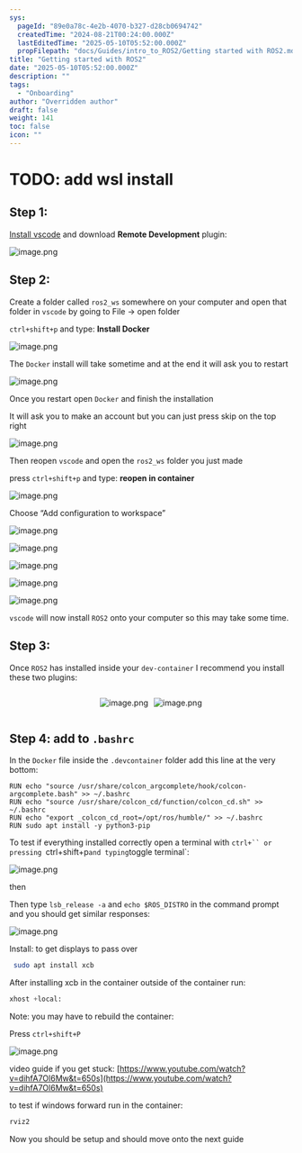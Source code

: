 ```yaml
---
sys:
  pageId: "89e0a78c-4e2b-4070-b327-d28cb0694742"
  createdTime: "2024-08-21T00:24:00.000Z"
  lastEditedTime: "2025-05-10T05:52:00.000Z"
  propFilepath: "docs/Guides/intro_to_ROS2/Getting started with ROS2.md"
title: "Getting started with ROS2"
date: "2025-05-10T05:52:00.000Z"
description: ""
tags:
  - "Onboarding"
author: "Overridden author"
draft: false
weight: 141
toc: false
icon: ""
---
```


# TODO: add wsl install

## Step 1:

[Install vscode](https://code.visualstudio.com/download) and download **Remote Development** plugin:

![image.png](https://prod-files-secure.s3.us-west-2.amazonaws.com/d518164a-d88e-44d1-a4ee-3adb3bd8bce0/efb52993-1881-4a40-b95e-6f020334f022/image.png?X-Amz-Algorithm=AWS4-HMAC-SHA256&X-Amz-Content-Sha256=UNSIGNED-PAYLOAD&X-Amz-Credential=ASIAZI2LB4665NM2KAMA%2F20250719%2Fus-west-2%2Fs3%2Faws4_request&X-Amz-Date=20250719T004411Z&X-Amz-Expires=3600&X-Amz-Security-Token=IQoJb3JpZ2luX2VjEID%2F%2F%2F%2F%2F%2F%2F%2F%2F%2FwEaCXVzLXdlc3QtMiJHMEUCIQDAAkxUtd%2FaTUdtC9sRj6i7XmBQRN%2B%2FziX2srkUrhQJFwIgF6fkZrSrpSGQqKxtxOms2k9CSFOft%2F0WQ%2BioKnM%2FAfwqiAQImP%2F%2F%2F%2F%2F%2F%2F%2F%2F%2FARAAGgw2Mzc0MjMxODM4MDUiDEzerMkliUqnOM6DZyrcA1lMioVBg5DjfD1a0mz3TV29WJeFSTtplE2pG27%2FNPCtQiEsvRzvzEq2v1ynELrGtUSzeX%2BbYhnmtFNotPfJMnHpCmO80JOHv%2BfJvJDGjkNNdBwwzKNP6ZGGiEQLR6KIRiCYihjSPIbUsJerexJ9VZZM4j4bKMUuaGtj8GheUh3MFkYDpZXqMmB8u2hfTwx3Lfy9jrb%2Bn6%2BFurHtXpYdA2ubMUEmucQEDtnKYAPZtiipwNhQOxgjKZH0E5zwRHo%2FYkWlpd2zofJrM61O8frEy2TCJLgjwJ6jBl3YjM8pd1CWwIsV4Y5iFxJ3GKeYn1VsLESV%2FcVSBBsVYIrQ6biU4U5pnA1goekKarWabA2YiF4PsLDd5FVYzevRVkOpGXGabvt7aGZP6%2F8PsDoBXco0WK5cUpPDg8pc7dVFLByMM6bI9hhlJh0Ju6SKHMwWJYA8nfS34wPVypm3UFPhe4o5QlKd%2BV%2FW21IR8qUOpIBE7TiYUunARGlIA26lO2nTG%2Fn19nupVlT%2B7wUR2zWHY8l3ktI8NV2POtbU0F9FEA86O%2BKtGmWXRC2E4MLG1UP5PZSqycdWUbjtr6u6VyFSnSGmw6ixn6yqcdCiChY6scH4f7smqSUovXAfgK45U5a6MP6v68MGOqUBbXv2BmmwhR6QgmBeBJXjzMWK%2BnnYZ2IodkCZ7zHOJ%2B0spGnC%2BU24gyPDQkBknEFo4fhwR6%2Brsn94mKVBD1IcOJ7pIZtzbKJ48TQM7Gpnw4fzCy6nY%2BIBZ%2BPkYfVg3Kr1Jng7Eh3HZTdrX3wxfg6zkem17R%2Fp0LB62ndfKFPvnfFWsolq1ZiutTSRLc7Sov1CT%2FIUAxSnnhEcDsxEL1DFCRU8%2BiSR&X-Amz-Signature=a049f0b3c3405c62ae041b3a87387c7739bb40b6d585e2f9f0251de39bfc1e68&X-Amz-SignedHeaders=host&x-amz-checksum-mode=ENABLED&x-id=GetObject)

## Step 2:

Create a folder called `ros2_ws` somewhere on your computer and open that folder in `vscode` by going to File → open folder 

`ctrl+shift+p` and type: **Install Docker**

![image.png](https://prod-files-secure.s3.us-west-2.amazonaws.com/d518164a-d88e-44d1-a4ee-3adb3bd8bce0/2269dc0e-1cd5-47ff-bceb-c04ad9b2eab0/image.png?X-Amz-Algorithm=AWS4-HMAC-SHA256&X-Amz-Content-Sha256=UNSIGNED-PAYLOAD&X-Amz-Credential=ASIAZI2LB4665NM2KAMA%2F20250719%2Fus-west-2%2Fs3%2Faws4_request&X-Amz-Date=20250719T004411Z&X-Amz-Expires=3600&X-Amz-Security-Token=IQoJb3JpZ2luX2VjEID%2F%2F%2F%2F%2F%2F%2F%2F%2F%2FwEaCXVzLXdlc3QtMiJHMEUCIQDAAkxUtd%2FaTUdtC9sRj6i7XmBQRN%2B%2FziX2srkUrhQJFwIgF6fkZrSrpSGQqKxtxOms2k9CSFOft%2F0WQ%2BioKnM%2FAfwqiAQImP%2F%2F%2F%2F%2F%2F%2F%2F%2F%2FARAAGgw2Mzc0MjMxODM4MDUiDEzerMkliUqnOM6DZyrcA1lMioVBg5DjfD1a0mz3TV29WJeFSTtplE2pG27%2FNPCtQiEsvRzvzEq2v1ynELrGtUSzeX%2BbYhnmtFNotPfJMnHpCmO80JOHv%2BfJvJDGjkNNdBwwzKNP6ZGGiEQLR6KIRiCYihjSPIbUsJerexJ9VZZM4j4bKMUuaGtj8GheUh3MFkYDpZXqMmB8u2hfTwx3Lfy9jrb%2Bn6%2BFurHtXpYdA2ubMUEmucQEDtnKYAPZtiipwNhQOxgjKZH0E5zwRHo%2FYkWlpd2zofJrM61O8frEy2TCJLgjwJ6jBl3YjM8pd1CWwIsV4Y5iFxJ3GKeYn1VsLESV%2FcVSBBsVYIrQ6biU4U5pnA1goekKarWabA2YiF4PsLDd5FVYzevRVkOpGXGabvt7aGZP6%2F8PsDoBXco0WK5cUpPDg8pc7dVFLByMM6bI9hhlJh0Ju6SKHMwWJYA8nfS34wPVypm3UFPhe4o5QlKd%2BV%2FW21IR8qUOpIBE7TiYUunARGlIA26lO2nTG%2Fn19nupVlT%2B7wUR2zWHY8l3ktI8NV2POtbU0F9FEA86O%2BKtGmWXRC2E4MLG1UP5PZSqycdWUbjtr6u6VyFSnSGmw6ixn6yqcdCiChY6scH4f7smqSUovXAfgK45U5a6MP6v68MGOqUBbXv2BmmwhR6QgmBeBJXjzMWK%2BnnYZ2IodkCZ7zHOJ%2B0spGnC%2BU24gyPDQkBknEFo4fhwR6%2Brsn94mKVBD1IcOJ7pIZtzbKJ48TQM7Gpnw4fzCy6nY%2BIBZ%2BPkYfVg3Kr1Jng7Eh3HZTdrX3wxfg6zkem17R%2Fp0LB62ndfKFPvnfFWsolq1ZiutTSRLc7Sov1CT%2FIUAxSnnhEcDsxEL1DFCRU8%2BiSR&X-Amz-Signature=4d65e1e3788c00f1fd42394e4a0f57ec846d8bb244da1be7c2e49a179ac5d94a&X-Amz-SignedHeaders=host&x-amz-checksum-mode=ENABLED&x-id=GetObject)

The `Docker` install will take sometime and at the end it will ask you to restart

![image.png](https://prod-files-secure.s3.us-west-2.amazonaws.com/d518164a-d88e-44d1-a4ee-3adb3bd8bce0/ed233f78-be33-4b1f-b89c-9c346c0e961e/image.png?X-Amz-Algorithm=AWS4-HMAC-SHA256&X-Amz-Content-Sha256=UNSIGNED-PAYLOAD&X-Amz-Credential=ASIAZI2LB4665NM2KAMA%2F20250719%2Fus-west-2%2Fs3%2Faws4_request&X-Amz-Date=20250719T004411Z&X-Amz-Expires=3600&X-Amz-Security-Token=IQoJb3JpZ2luX2VjEID%2F%2F%2F%2F%2F%2F%2F%2F%2F%2FwEaCXVzLXdlc3QtMiJHMEUCIQDAAkxUtd%2FaTUdtC9sRj6i7XmBQRN%2B%2FziX2srkUrhQJFwIgF6fkZrSrpSGQqKxtxOms2k9CSFOft%2F0WQ%2BioKnM%2FAfwqiAQImP%2F%2F%2F%2F%2F%2F%2F%2F%2F%2FARAAGgw2Mzc0MjMxODM4MDUiDEzerMkliUqnOM6DZyrcA1lMioVBg5DjfD1a0mz3TV29WJeFSTtplE2pG27%2FNPCtQiEsvRzvzEq2v1ynELrGtUSzeX%2BbYhnmtFNotPfJMnHpCmO80JOHv%2BfJvJDGjkNNdBwwzKNP6ZGGiEQLR6KIRiCYihjSPIbUsJerexJ9VZZM4j4bKMUuaGtj8GheUh3MFkYDpZXqMmB8u2hfTwx3Lfy9jrb%2Bn6%2BFurHtXpYdA2ubMUEmucQEDtnKYAPZtiipwNhQOxgjKZH0E5zwRHo%2FYkWlpd2zofJrM61O8frEy2TCJLgjwJ6jBl3YjM8pd1CWwIsV4Y5iFxJ3GKeYn1VsLESV%2FcVSBBsVYIrQ6biU4U5pnA1goekKarWabA2YiF4PsLDd5FVYzevRVkOpGXGabvt7aGZP6%2F8PsDoBXco0WK5cUpPDg8pc7dVFLByMM6bI9hhlJh0Ju6SKHMwWJYA8nfS34wPVypm3UFPhe4o5QlKd%2BV%2FW21IR8qUOpIBE7TiYUunARGlIA26lO2nTG%2Fn19nupVlT%2B7wUR2zWHY8l3ktI8NV2POtbU0F9FEA86O%2BKtGmWXRC2E4MLG1UP5PZSqycdWUbjtr6u6VyFSnSGmw6ixn6yqcdCiChY6scH4f7smqSUovXAfgK45U5a6MP6v68MGOqUBbXv2BmmwhR6QgmBeBJXjzMWK%2BnnYZ2IodkCZ7zHOJ%2B0spGnC%2BU24gyPDQkBknEFo4fhwR6%2Brsn94mKVBD1IcOJ7pIZtzbKJ48TQM7Gpnw4fzCy6nY%2BIBZ%2BPkYfVg3Kr1Jng7Eh3HZTdrX3wxfg6zkem17R%2Fp0LB62ndfKFPvnfFWsolq1ZiutTSRLc7Sov1CT%2FIUAxSnnhEcDsxEL1DFCRU8%2BiSR&X-Amz-Signature=98ad83a198906aea66a276cee855b1598cd65e0e431ae6f1267aa7c03a55937e&X-Amz-SignedHeaders=host&x-amz-checksum-mode=ENABLED&x-id=GetObject)

Once you restart open `Docker` and finish the installation

It will ask you to make an account but you can just press skip on the top right

![image.png](https://prod-files-secure.s3.us-west-2.amazonaws.com/d518164a-d88e-44d1-a4ee-3adb3bd8bce0/21010ad9-1659-4fd9-9f59-9932a09b2a3d/image.png?X-Amz-Algorithm=AWS4-HMAC-SHA256&X-Amz-Content-Sha256=UNSIGNED-PAYLOAD&X-Amz-Credential=ASIAZI2LB4665NM2KAMA%2F20250719%2Fus-west-2%2Fs3%2Faws4_request&X-Amz-Date=20250719T004411Z&X-Amz-Expires=3600&X-Amz-Security-Token=IQoJb3JpZ2luX2VjEID%2F%2F%2F%2F%2F%2F%2F%2F%2F%2FwEaCXVzLXdlc3QtMiJHMEUCIQDAAkxUtd%2FaTUdtC9sRj6i7XmBQRN%2B%2FziX2srkUrhQJFwIgF6fkZrSrpSGQqKxtxOms2k9CSFOft%2F0WQ%2BioKnM%2FAfwqiAQImP%2F%2F%2F%2F%2F%2F%2F%2F%2F%2FARAAGgw2Mzc0MjMxODM4MDUiDEzerMkliUqnOM6DZyrcA1lMioVBg5DjfD1a0mz3TV29WJeFSTtplE2pG27%2FNPCtQiEsvRzvzEq2v1ynELrGtUSzeX%2BbYhnmtFNotPfJMnHpCmO80JOHv%2BfJvJDGjkNNdBwwzKNP6ZGGiEQLR6KIRiCYihjSPIbUsJerexJ9VZZM4j4bKMUuaGtj8GheUh3MFkYDpZXqMmB8u2hfTwx3Lfy9jrb%2Bn6%2BFurHtXpYdA2ubMUEmucQEDtnKYAPZtiipwNhQOxgjKZH0E5zwRHo%2FYkWlpd2zofJrM61O8frEy2TCJLgjwJ6jBl3YjM8pd1CWwIsV4Y5iFxJ3GKeYn1VsLESV%2FcVSBBsVYIrQ6biU4U5pnA1goekKarWabA2YiF4PsLDd5FVYzevRVkOpGXGabvt7aGZP6%2F8PsDoBXco0WK5cUpPDg8pc7dVFLByMM6bI9hhlJh0Ju6SKHMwWJYA8nfS34wPVypm3UFPhe4o5QlKd%2BV%2FW21IR8qUOpIBE7TiYUunARGlIA26lO2nTG%2Fn19nupVlT%2B7wUR2zWHY8l3ktI8NV2POtbU0F9FEA86O%2BKtGmWXRC2E4MLG1UP5PZSqycdWUbjtr6u6VyFSnSGmw6ixn6yqcdCiChY6scH4f7smqSUovXAfgK45U5a6MP6v68MGOqUBbXv2BmmwhR6QgmBeBJXjzMWK%2BnnYZ2IodkCZ7zHOJ%2B0spGnC%2BU24gyPDQkBknEFo4fhwR6%2Brsn94mKVBD1IcOJ7pIZtzbKJ48TQM7Gpnw4fzCy6nY%2BIBZ%2BPkYfVg3Kr1Jng7Eh3HZTdrX3wxfg6zkem17R%2Fp0LB62ndfKFPvnfFWsolq1ZiutTSRLc7Sov1CT%2FIUAxSnnhEcDsxEL1DFCRU8%2BiSR&X-Amz-Signature=6c9b26d77388f09079ac33d3e77c49a2246197261a6a0da5abbc4ef976578bfb&X-Amz-SignedHeaders=host&x-amz-checksum-mode=ENABLED&x-id=GetObject)

Then reopen `vscode` and open the `ros2_ws` folder you just made

press `ctrl+shift+p` and type: **reopen in container**

![image.png](https://prod-files-secure.s3.us-west-2.amazonaws.com/d518164a-d88e-44d1-a4ee-3adb3bd8bce0/4e93b8c2-41ad-488c-8095-c74205196118/image.png?X-Amz-Algorithm=AWS4-HMAC-SHA256&X-Amz-Content-Sha256=UNSIGNED-PAYLOAD&X-Amz-Credential=ASIAZI2LB4665NM2KAMA%2F20250719%2Fus-west-2%2Fs3%2Faws4_request&X-Amz-Date=20250719T004411Z&X-Amz-Expires=3600&X-Amz-Security-Token=IQoJb3JpZ2luX2VjEID%2F%2F%2F%2F%2F%2F%2F%2F%2F%2FwEaCXVzLXdlc3QtMiJHMEUCIQDAAkxUtd%2FaTUdtC9sRj6i7XmBQRN%2B%2FziX2srkUrhQJFwIgF6fkZrSrpSGQqKxtxOms2k9CSFOft%2F0WQ%2BioKnM%2FAfwqiAQImP%2F%2F%2F%2F%2F%2F%2F%2F%2F%2FARAAGgw2Mzc0MjMxODM4MDUiDEzerMkliUqnOM6DZyrcA1lMioVBg5DjfD1a0mz3TV29WJeFSTtplE2pG27%2FNPCtQiEsvRzvzEq2v1ynELrGtUSzeX%2BbYhnmtFNotPfJMnHpCmO80JOHv%2BfJvJDGjkNNdBwwzKNP6ZGGiEQLR6KIRiCYihjSPIbUsJerexJ9VZZM4j4bKMUuaGtj8GheUh3MFkYDpZXqMmB8u2hfTwx3Lfy9jrb%2Bn6%2BFurHtXpYdA2ubMUEmucQEDtnKYAPZtiipwNhQOxgjKZH0E5zwRHo%2FYkWlpd2zofJrM61O8frEy2TCJLgjwJ6jBl3YjM8pd1CWwIsV4Y5iFxJ3GKeYn1VsLESV%2FcVSBBsVYIrQ6biU4U5pnA1goekKarWabA2YiF4PsLDd5FVYzevRVkOpGXGabvt7aGZP6%2F8PsDoBXco0WK5cUpPDg8pc7dVFLByMM6bI9hhlJh0Ju6SKHMwWJYA8nfS34wPVypm3UFPhe4o5QlKd%2BV%2FW21IR8qUOpIBE7TiYUunARGlIA26lO2nTG%2Fn19nupVlT%2B7wUR2zWHY8l3ktI8NV2POtbU0F9FEA86O%2BKtGmWXRC2E4MLG1UP5PZSqycdWUbjtr6u6VyFSnSGmw6ixn6yqcdCiChY6scH4f7smqSUovXAfgK45U5a6MP6v68MGOqUBbXv2BmmwhR6QgmBeBJXjzMWK%2BnnYZ2IodkCZ7zHOJ%2B0spGnC%2BU24gyPDQkBknEFo4fhwR6%2Brsn94mKVBD1IcOJ7pIZtzbKJ48TQM7Gpnw4fzCy6nY%2BIBZ%2BPkYfVg3Kr1Jng7Eh3HZTdrX3wxfg6zkem17R%2Fp0LB62ndfKFPvnfFWsolq1ZiutTSRLc7Sov1CT%2FIUAxSnnhEcDsxEL1DFCRU8%2BiSR&X-Amz-Signature=9320c3849c897df9d6ab3b9eccca6fbaf30c858d2dfe3f2a8f379ce4a26e13e0&X-Amz-SignedHeaders=host&x-amz-checksum-mode=ENABLED&x-id=GetObject)

Choose “Add configuration to workspace”

![image.png](https://prod-files-secure.s3.us-west-2.amazonaws.com/d518164a-d88e-44d1-a4ee-3adb3bd8bce0/9560b282-5060-4989-ba37-97e7b2c22476/image.png?X-Amz-Algorithm=AWS4-HMAC-SHA256&X-Amz-Content-Sha256=UNSIGNED-PAYLOAD&X-Amz-Credential=ASIAZI2LB4665NM2KAMA%2F20250719%2Fus-west-2%2Fs3%2Faws4_request&X-Amz-Date=20250719T004411Z&X-Amz-Expires=3600&X-Amz-Security-Token=IQoJb3JpZ2luX2VjEID%2F%2F%2F%2F%2F%2F%2F%2F%2F%2FwEaCXVzLXdlc3QtMiJHMEUCIQDAAkxUtd%2FaTUdtC9sRj6i7XmBQRN%2B%2FziX2srkUrhQJFwIgF6fkZrSrpSGQqKxtxOms2k9CSFOft%2F0WQ%2BioKnM%2FAfwqiAQImP%2F%2F%2F%2F%2F%2F%2F%2F%2F%2FARAAGgw2Mzc0MjMxODM4MDUiDEzerMkliUqnOM6DZyrcA1lMioVBg5DjfD1a0mz3TV29WJeFSTtplE2pG27%2FNPCtQiEsvRzvzEq2v1ynELrGtUSzeX%2BbYhnmtFNotPfJMnHpCmO80JOHv%2BfJvJDGjkNNdBwwzKNP6ZGGiEQLR6KIRiCYihjSPIbUsJerexJ9VZZM4j4bKMUuaGtj8GheUh3MFkYDpZXqMmB8u2hfTwx3Lfy9jrb%2Bn6%2BFurHtXpYdA2ubMUEmucQEDtnKYAPZtiipwNhQOxgjKZH0E5zwRHo%2FYkWlpd2zofJrM61O8frEy2TCJLgjwJ6jBl3YjM8pd1CWwIsV4Y5iFxJ3GKeYn1VsLESV%2FcVSBBsVYIrQ6biU4U5pnA1goekKarWabA2YiF4PsLDd5FVYzevRVkOpGXGabvt7aGZP6%2F8PsDoBXco0WK5cUpPDg8pc7dVFLByMM6bI9hhlJh0Ju6SKHMwWJYA8nfS34wPVypm3UFPhe4o5QlKd%2BV%2FW21IR8qUOpIBE7TiYUunARGlIA26lO2nTG%2Fn19nupVlT%2B7wUR2zWHY8l3ktI8NV2POtbU0F9FEA86O%2BKtGmWXRC2E4MLG1UP5PZSqycdWUbjtr6u6VyFSnSGmw6ixn6yqcdCiChY6scH4f7smqSUovXAfgK45U5a6MP6v68MGOqUBbXv2BmmwhR6QgmBeBJXjzMWK%2BnnYZ2IodkCZ7zHOJ%2B0spGnC%2BU24gyPDQkBknEFo4fhwR6%2Brsn94mKVBD1IcOJ7pIZtzbKJ48TQM7Gpnw4fzCy6nY%2BIBZ%2BPkYfVg3Kr1Jng7Eh3HZTdrX3wxfg6zkem17R%2Fp0LB62ndfKFPvnfFWsolq1ZiutTSRLc7Sov1CT%2FIUAxSnnhEcDsxEL1DFCRU8%2BiSR&X-Amz-Signature=9063545bfed998eb7dc68e296e6c11d8c41cc4ed48868386d9c9cf1a2d15b4fe&X-Amz-SignedHeaders=host&x-amz-checksum-mode=ENABLED&x-id=GetObject)

![image.png](https://prod-files-secure.s3.us-west-2.amazonaws.com/d518164a-d88e-44d1-a4ee-3adb3bd8bce0/2ee63f81-886b-48e8-a553-dc6e5eac99e4/image.png?X-Amz-Algorithm=AWS4-HMAC-SHA256&X-Amz-Content-Sha256=UNSIGNED-PAYLOAD&X-Amz-Credential=ASIAZI2LB4665NM2KAMA%2F20250719%2Fus-west-2%2Fs3%2Faws4_request&X-Amz-Date=20250719T004411Z&X-Amz-Expires=3600&X-Amz-Security-Token=IQoJb3JpZ2luX2VjEID%2F%2F%2F%2F%2F%2F%2F%2F%2F%2FwEaCXVzLXdlc3QtMiJHMEUCIQDAAkxUtd%2FaTUdtC9sRj6i7XmBQRN%2B%2FziX2srkUrhQJFwIgF6fkZrSrpSGQqKxtxOms2k9CSFOft%2F0WQ%2BioKnM%2FAfwqiAQImP%2F%2F%2F%2F%2F%2F%2F%2F%2F%2FARAAGgw2Mzc0MjMxODM4MDUiDEzerMkliUqnOM6DZyrcA1lMioVBg5DjfD1a0mz3TV29WJeFSTtplE2pG27%2FNPCtQiEsvRzvzEq2v1ynELrGtUSzeX%2BbYhnmtFNotPfJMnHpCmO80JOHv%2BfJvJDGjkNNdBwwzKNP6ZGGiEQLR6KIRiCYihjSPIbUsJerexJ9VZZM4j4bKMUuaGtj8GheUh3MFkYDpZXqMmB8u2hfTwx3Lfy9jrb%2Bn6%2BFurHtXpYdA2ubMUEmucQEDtnKYAPZtiipwNhQOxgjKZH0E5zwRHo%2FYkWlpd2zofJrM61O8frEy2TCJLgjwJ6jBl3YjM8pd1CWwIsV4Y5iFxJ3GKeYn1VsLESV%2FcVSBBsVYIrQ6biU4U5pnA1goekKarWabA2YiF4PsLDd5FVYzevRVkOpGXGabvt7aGZP6%2F8PsDoBXco0WK5cUpPDg8pc7dVFLByMM6bI9hhlJh0Ju6SKHMwWJYA8nfS34wPVypm3UFPhe4o5QlKd%2BV%2FW21IR8qUOpIBE7TiYUunARGlIA26lO2nTG%2Fn19nupVlT%2B7wUR2zWHY8l3ktI8NV2POtbU0F9FEA86O%2BKtGmWXRC2E4MLG1UP5PZSqycdWUbjtr6u6VyFSnSGmw6ixn6yqcdCiChY6scH4f7smqSUovXAfgK45U5a6MP6v68MGOqUBbXv2BmmwhR6QgmBeBJXjzMWK%2BnnYZ2IodkCZ7zHOJ%2B0spGnC%2BU24gyPDQkBknEFo4fhwR6%2Brsn94mKVBD1IcOJ7pIZtzbKJ48TQM7Gpnw4fzCy6nY%2BIBZ%2BPkYfVg3Kr1Jng7Eh3HZTdrX3wxfg6zkem17R%2Fp0LB62ndfKFPvnfFWsolq1ZiutTSRLc7Sov1CT%2FIUAxSnnhEcDsxEL1DFCRU8%2BiSR&X-Amz-Signature=9fdbec5bdcf7e49e1b52575effb8312239729ca2c578fb8f52ca4e18960ba3eb&X-Amz-SignedHeaders=host&x-amz-checksum-mode=ENABLED&x-id=GetObject)

![image.png](https://prod-files-secure.s3.us-west-2.amazonaws.com/d518164a-d88e-44d1-a4ee-3adb3bd8bce0/ae1580b2-b048-407e-aed9-b584224a7a04/image.png?X-Amz-Algorithm=AWS4-HMAC-SHA256&X-Amz-Content-Sha256=UNSIGNED-PAYLOAD&X-Amz-Credential=ASIAZI2LB4665NM2KAMA%2F20250719%2Fus-west-2%2Fs3%2Faws4_request&X-Amz-Date=20250719T004411Z&X-Amz-Expires=3600&X-Amz-Security-Token=IQoJb3JpZ2luX2VjEID%2F%2F%2F%2F%2F%2F%2F%2F%2F%2FwEaCXVzLXdlc3QtMiJHMEUCIQDAAkxUtd%2FaTUdtC9sRj6i7XmBQRN%2B%2FziX2srkUrhQJFwIgF6fkZrSrpSGQqKxtxOms2k9CSFOft%2F0WQ%2BioKnM%2FAfwqiAQImP%2F%2F%2F%2F%2F%2F%2F%2F%2F%2FARAAGgw2Mzc0MjMxODM4MDUiDEzerMkliUqnOM6DZyrcA1lMioVBg5DjfD1a0mz3TV29WJeFSTtplE2pG27%2FNPCtQiEsvRzvzEq2v1ynELrGtUSzeX%2BbYhnmtFNotPfJMnHpCmO80JOHv%2BfJvJDGjkNNdBwwzKNP6ZGGiEQLR6KIRiCYihjSPIbUsJerexJ9VZZM4j4bKMUuaGtj8GheUh3MFkYDpZXqMmB8u2hfTwx3Lfy9jrb%2Bn6%2BFurHtXpYdA2ubMUEmucQEDtnKYAPZtiipwNhQOxgjKZH0E5zwRHo%2FYkWlpd2zofJrM61O8frEy2TCJLgjwJ6jBl3YjM8pd1CWwIsV4Y5iFxJ3GKeYn1VsLESV%2FcVSBBsVYIrQ6biU4U5pnA1goekKarWabA2YiF4PsLDd5FVYzevRVkOpGXGabvt7aGZP6%2F8PsDoBXco0WK5cUpPDg8pc7dVFLByMM6bI9hhlJh0Ju6SKHMwWJYA8nfS34wPVypm3UFPhe4o5QlKd%2BV%2FW21IR8qUOpIBE7TiYUunARGlIA26lO2nTG%2Fn19nupVlT%2B7wUR2zWHY8l3ktI8NV2POtbU0F9FEA86O%2BKtGmWXRC2E4MLG1UP5PZSqycdWUbjtr6u6VyFSnSGmw6ixn6yqcdCiChY6scH4f7smqSUovXAfgK45U5a6MP6v68MGOqUBbXv2BmmwhR6QgmBeBJXjzMWK%2BnnYZ2IodkCZ7zHOJ%2B0spGnC%2BU24gyPDQkBknEFo4fhwR6%2Brsn94mKVBD1IcOJ7pIZtzbKJ48TQM7Gpnw4fzCy6nY%2BIBZ%2BPkYfVg3Kr1Jng7Eh3HZTdrX3wxfg6zkem17R%2Fp0LB62ndfKFPvnfFWsolq1ZiutTSRLc7Sov1CT%2FIUAxSnnhEcDsxEL1DFCRU8%2BiSR&X-Amz-Signature=f857f2a70e67b5f5fac3f666c61be86be3d9056fb4b645affc8ac4e0778884a6&X-Amz-SignedHeaders=host&x-amz-checksum-mode=ENABLED&x-id=GetObject)

![image.png](https://prod-files-secure.s3.us-west-2.amazonaws.com/d518164a-d88e-44d1-a4ee-3adb3bd8bce0/53255b28-f75e-430f-b9e3-c0ac8577e42b/image.png?X-Amz-Algorithm=AWS4-HMAC-SHA256&X-Amz-Content-Sha256=UNSIGNED-PAYLOAD&X-Amz-Credential=ASIAZI2LB4665NM2KAMA%2F20250719%2Fus-west-2%2Fs3%2Faws4_request&X-Amz-Date=20250719T004411Z&X-Amz-Expires=3600&X-Amz-Security-Token=IQoJb3JpZ2luX2VjEID%2F%2F%2F%2F%2F%2F%2F%2F%2F%2FwEaCXVzLXdlc3QtMiJHMEUCIQDAAkxUtd%2FaTUdtC9sRj6i7XmBQRN%2B%2FziX2srkUrhQJFwIgF6fkZrSrpSGQqKxtxOms2k9CSFOft%2F0WQ%2BioKnM%2FAfwqiAQImP%2F%2F%2F%2F%2F%2F%2F%2F%2F%2FARAAGgw2Mzc0MjMxODM4MDUiDEzerMkliUqnOM6DZyrcA1lMioVBg5DjfD1a0mz3TV29WJeFSTtplE2pG27%2FNPCtQiEsvRzvzEq2v1ynELrGtUSzeX%2BbYhnmtFNotPfJMnHpCmO80JOHv%2BfJvJDGjkNNdBwwzKNP6ZGGiEQLR6KIRiCYihjSPIbUsJerexJ9VZZM4j4bKMUuaGtj8GheUh3MFkYDpZXqMmB8u2hfTwx3Lfy9jrb%2Bn6%2BFurHtXpYdA2ubMUEmucQEDtnKYAPZtiipwNhQOxgjKZH0E5zwRHo%2FYkWlpd2zofJrM61O8frEy2TCJLgjwJ6jBl3YjM8pd1CWwIsV4Y5iFxJ3GKeYn1VsLESV%2FcVSBBsVYIrQ6biU4U5pnA1goekKarWabA2YiF4PsLDd5FVYzevRVkOpGXGabvt7aGZP6%2F8PsDoBXco0WK5cUpPDg8pc7dVFLByMM6bI9hhlJh0Ju6SKHMwWJYA8nfS34wPVypm3UFPhe4o5QlKd%2BV%2FW21IR8qUOpIBE7TiYUunARGlIA26lO2nTG%2Fn19nupVlT%2B7wUR2zWHY8l3ktI8NV2POtbU0F9FEA86O%2BKtGmWXRC2E4MLG1UP5PZSqycdWUbjtr6u6VyFSnSGmw6ixn6yqcdCiChY6scH4f7smqSUovXAfgK45U5a6MP6v68MGOqUBbXv2BmmwhR6QgmBeBJXjzMWK%2BnnYZ2IodkCZ7zHOJ%2B0spGnC%2BU24gyPDQkBknEFo4fhwR6%2Brsn94mKVBD1IcOJ7pIZtzbKJ48TQM7Gpnw4fzCy6nY%2BIBZ%2BPkYfVg3Kr1Jng7Eh3HZTdrX3wxfg6zkem17R%2Fp0LB62ndfKFPvnfFWsolq1ZiutTSRLc7Sov1CT%2FIUAxSnnhEcDsxEL1DFCRU8%2BiSR&X-Amz-Signature=f654957b96c7693b264b4d78be30228a7be6e5cdcb34d7e558f9de7f2ae5c7ce&X-Amz-SignedHeaders=host&x-amz-checksum-mode=ENABLED&x-id=GetObject)

![image.png](https://prod-files-secure.s3.us-west-2.amazonaws.com/d518164a-d88e-44d1-a4ee-3adb3bd8bce0/7c562767-5af9-4ffb-97d1-327bcdf4ee00/image.png?X-Amz-Algorithm=AWS4-HMAC-SHA256&X-Amz-Content-Sha256=UNSIGNED-PAYLOAD&X-Amz-Credential=ASIAZI2LB4665NM2KAMA%2F20250719%2Fus-west-2%2Fs3%2Faws4_request&X-Amz-Date=20250719T004411Z&X-Amz-Expires=3600&X-Amz-Security-Token=IQoJb3JpZ2luX2VjEID%2F%2F%2F%2F%2F%2F%2F%2F%2F%2FwEaCXVzLXdlc3QtMiJHMEUCIQDAAkxUtd%2FaTUdtC9sRj6i7XmBQRN%2B%2FziX2srkUrhQJFwIgF6fkZrSrpSGQqKxtxOms2k9CSFOft%2F0WQ%2BioKnM%2FAfwqiAQImP%2F%2F%2F%2F%2F%2F%2F%2F%2F%2FARAAGgw2Mzc0MjMxODM4MDUiDEzerMkliUqnOM6DZyrcA1lMioVBg5DjfD1a0mz3TV29WJeFSTtplE2pG27%2FNPCtQiEsvRzvzEq2v1ynELrGtUSzeX%2BbYhnmtFNotPfJMnHpCmO80JOHv%2BfJvJDGjkNNdBwwzKNP6ZGGiEQLR6KIRiCYihjSPIbUsJerexJ9VZZM4j4bKMUuaGtj8GheUh3MFkYDpZXqMmB8u2hfTwx3Lfy9jrb%2Bn6%2BFurHtXpYdA2ubMUEmucQEDtnKYAPZtiipwNhQOxgjKZH0E5zwRHo%2FYkWlpd2zofJrM61O8frEy2TCJLgjwJ6jBl3YjM8pd1CWwIsV4Y5iFxJ3GKeYn1VsLESV%2FcVSBBsVYIrQ6biU4U5pnA1goekKarWabA2YiF4PsLDd5FVYzevRVkOpGXGabvt7aGZP6%2F8PsDoBXco0WK5cUpPDg8pc7dVFLByMM6bI9hhlJh0Ju6SKHMwWJYA8nfS34wPVypm3UFPhe4o5QlKd%2BV%2FW21IR8qUOpIBE7TiYUunARGlIA26lO2nTG%2Fn19nupVlT%2B7wUR2zWHY8l3ktI8NV2POtbU0F9FEA86O%2BKtGmWXRC2E4MLG1UP5PZSqycdWUbjtr6u6VyFSnSGmw6ixn6yqcdCiChY6scH4f7smqSUovXAfgK45U5a6MP6v68MGOqUBbXv2BmmwhR6QgmBeBJXjzMWK%2BnnYZ2IodkCZ7zHOJ%2B0spGnC%2BU24gyPDQkBknEFo4fhwR6%2Brsn94mKVBD1IcOJ7pIZtzbKJ48TQM7Gpnw4fzCy6nY%2BIBZ%2BPkYfVg3Kr1Jng7Eh3HZTdrX3wxfg6zkem17R%2Fp0LB62ndfKFPvnfFWsolq1ZiutTSRLc7Sov1CT%2FIUAxSnnhEcDsxEL1DFCRU8%2BiSR&X-Amz-Signature=2aaadbba606ae1b1511b402816bdaf59303489a2e2c6cc29f9388b86049deb5a&X-Amz-SignedHeaders=host&x-amz-checksum-mode=ENABLED&x-id=GetObject)

`vscode` will now install `ROS2` onto your computer so this may take some time.

## Step 3:

Once `ROS2` has installed inside your `dev-container` I recommend you install these two plugins:

<div style="display: flex;flex-direction: row; column-gap:10px; max-width: 630px;justify-content: center;">
<div>

![image.png](https://prod-files-secure.s3.us-west-2.amazonaws.com/d518164a-d88e-44d1-a4ee-3adb3bd8bce0/3fc3d550-5a54-4ba1-ba6b-faa01cdb7369/image.png?X-Amz-Algorithm=AWS4-HMAC-SHA256&X-Amz-Content-Sha256=UNSIGNED-PAYLOAD&X-Amz-Credential=ASIAZI2LB466VXVIHR72%2F20250719%2Fus-west-2%2Fs3%2Faws4_request&X-Amz-Date=20250719T004415Z&X-Amz-Expires=3600&X-Amz-Security-Token=IQoJb3JpZ2luX2VjEID%2F%2F%2F%2F%2F%2F%2F%2F%2F%2FwEaCXVzLXdlc3QtMiJIMEYCIQCttNiMLezXrIiSj81qbQUHbxpqEltVDybqA5S3j%2F28mgIhAIPYFAKaW3pz1BB2GaxRwUXDu%2FeOjDH4699%2FxPcyM4bZKogECJj%2F%2F%2F%2F%2F%2F%2F%2F%2F%2FwEQABoMNjM3NDIzMTgzODA1IgztgMa5nNarSuVfGlsq3AM8XR4eo4b%2F0oaB7PoZZihFEw%2FJaSvBQzLCmOoIbFFWSNSIuMtsrDsS0scivbNivW7MXN39yAIjsmlQ1PZ075BMgHtGCb1bgVvq4C8fimUxBOUc%2FEYaGcGuwMh82Do0slroX86swmKb10xLyiXi62eFmDgmOdFSw6fYvk33ln1UAvufnKOK9gqgY6VYQ2mMIWAj7emM3qy7bBZfWpEGHe5%2BFXATc75Qljuwrl8LX2Wsc0CPHMrm0NhwdO63LTDOEtQM1aWtGvQ5QyDO4I9hYf5EsJ%2B3sTq1EZr0zxys2qO%2BeNGQIldk7duA%2BUN92KNbbI64CnL9DJCpdVp4QlsubYpdn9vt%2FEllVuhD20HPh3ybif2VBiztstTjEYTtjlOt9q8FgWOUhABGiSYOroBeMmRe4ECHZazE4wu%2Blb88tR7U7mdDXczu6YSjWWBkBoyRSxyLrLFmrKpE0vmzUHf3u4jEg6adWOWpHtjnqc%2FX%2FDrHTi5lg02jXx2lLLH5bi%2Bm57EA2SwoZZTvOj7o%2FQnl%2BI%2Fx5rsWwUwdh2izktNFrGcPoCLohMC18Cqmfs0FpAL26FjNbFmNXTaLWU%2F570hQdypMcQDWWqmcwyu2uVodCoN6cmOQ5k4aY%2BaPDThztDClr%2BvDBjqkAQsO41I5DD1UIGcPMYehvSEkqb%2BueHCxsTZf%2BWFly%2FzuXyosiTkqaFxlkp7MOlljaW0eg%2FcfT8WhqHU0izUESik70fmjBZ2sTsDRapZ%2B8PBvLIT%2B84gyml2D6d6hJbo0Ki%2BKt5Aafqd3guGJUb0wMGbuVUoDUVXDxpvdKG7AcDdoeYjij%2BIwWDUxoG33qL5kpJbl62D5g%2B1%2BSkyTqeeXXzQvwLIi&X-Amz-Signature=842b94bd66db6733f44d62c4c06252ea903c63744ab21dc3049d4cabbadb19ba&X-Amz-SignedHeaders=host&x-amz-checksum-mode=ENABLED&x-id=GetObject)

</div>
<div>

![image.png](https://prod-files-secure.s3.us-west-2.amazonaws.com/d518164a-d88e-44d1-a4ee-3adb3bd8bce0/d994cc66-13c2-4093-a5a3-f84cf4601a82/image.png?X-Amz-Algorithm=AWS4-HMAC-SHA256&X-Amz-Content-Sha256=UNSIGNED-PAYLOAD&X-Amz-Credential=ASIAZI2LB46676SOCM3Z%2F20250719%2Fus-west-2%2Fs3%2Faws4_request&X-Amz-Date=20250719T004416Z&X-Amz-Expires=3600&X-Amz-Security-Token=IQoJb3JpZ2luX2VjEID%2F%2F%2F%2F%2F%2F%2F%2F%2F%2FwEaCXVzLXdlc3QtMiJIMEYCIQCNgSymmI0msUkbTAgERUKJiSZPgCFhMmSYShtqQGRoaAIhAJxv9upkEbb%2B%2B6Vq%2Fe4%2FtcycnUo4JZ3sVQgaZZVbIWLRKogECJn%2F%2F%2F%2F%2F%2F%2F%2F%2F%2FwEQABoMNjM3NDIzMTgzODA1IgyVE3MGn9sXbkRxoKgq3APTHyAFWf0YsixmJYofXm22SKGy%2FLb329eHy8FM8sc%2BHNGGL8MUrKXVNeqZYaswZIYO%2FiRk7VJuPq8u6wNiuZj%2BTk1CuVE%2BP0CPKugGon16huCkNbqkWcj%2FW23qEntTcBflS3AjtsH1%2F54HMsKmMoOVCgvuAzA%2BanZAVKOTedj27%2Bl%2FZ2lDQMZRXo0%2Bs%2FP4Gy8I6PUCxlpXWR7hNqAlq9nrzAf2GRZ6SI4NceStDbMR3XEfz5P1zbs8DNNhUIsYxmk08hmCQ%2FuHFsr9Zahq8iH%2BKZbs6PNAeOCUrX5cXtBvBPTmka5tIE3wJwjsaUaWtyKupJo1nUzM%2BsxtWoch1%2BMY1LfnHGOFh7wjVQr2haBXeCOfYrX2KyFcNU3hV4muiMNc%2BzHsaXe0scTss28k0MpYZoLhTDCOBmf1rEqg7e%2Boa23qssQUtEePzF6HecwhYuvFQMfGNnHhDFmuytfxW0gRN0%2FJc8xls1%2Bqq4i4TXg4Z2Cv0a5sbXfdsBqiGRnwHyk8besr5bjUutOe9rfwIyuNveOBwjGpRr4RZTRM%2BGbN%2BHjuQQQnRrm2iCx%2F1%2BTpb12UwjSBNHP2QQQWM8CyZGBZZfJz%2FbHpOwbYlCa9zrbc6AYzvhiu5Rih3aNhjTD3r%2BvDBjqkAXvPU0%2Fa1AVrTwtRwB3I50oAet0VcnpiBO%2FOZZtWW7w1fQ4l8J3lxPtpMvy4NPOe%2F1U9X9aad6X4FHGBfPTgW05LotC%2BpBGg2hBYM1Obh2zDZBSbcRaHhmbQKdCFWtEEkgdLEH9cJmPF17MOGeYc0rioh%2BHUqpBruY%2Fb2Jx6SGjl%2FoDGpTnJRE1Ym0qCXcameokReoXvjFjrHf8ERGQoRa9A%2BsB1&X-Amz-Signature=5ed62d36bf59ef534e4898e0c497028d7d8799aba19e5590f60c960fd12eb39d&X-Amz-SignedHeaders=host&x-amz-checksum-mode=ENABLED&x-id=GetObject)

</div>
</div>

## Step 4: add to `.bashrc`

In the `Docker` file inside the `.devcontainer` folder add this line at the very bottom: 

```docker
RUN echo "source /usr/share/colcon_argcomplete/hook/colcon-argcomplete.bash" >> ~/.bashrc
RUN echo "source /usr/share/colcon_cd/function/colcon_cd.sh" >> ~/.bashrc
RUN echo "export _colcon_cd_root=/opt/ros/humble/" >> ~/.bashrc
RUN sudo apt install -y python3-pip 
```

To test if everything installed correctly open a terminal with `ctrl+`` or pressing `ctrl+shift+p` and typing `toggle terminal`:

![image.png](https://prod-files-secure.s3.us-west-2.amazonaws.com/d518164a-d88e-44d1-a4ee-3adb3bd8bce0/6a4943d8-b04e-4c02-9a58-775f3384d1a5/image.png?X-Amz-Algorithm=AWS4-HMAC-SHA256&X-Amz-Content-Sha256=UNSIGNED-PAYLOAD&X-Amz-Credential=ASIAZI2LB4665NM2KAMA%2F20250719%2Fus-west-2%2Fs3%2Faws4_request&X-Amz-Date=20250719T004411Z&X-Amz-Expires=3600&X-Amz-Security-Token=IQoJb3JpZ2luX2VjEID%2F%2F%2F%2F%2F%2F%2F%2F%2F%2FwEaCXVzLXdlc3QtMiJHMEUCIQDAAkxUtd%2FaTUdtC9sRj6i7XmBQRN%2B%2FziX2srkUrhQJFwIgF6fkZrSrpSGQqKxtxOms2k9CSFOft%2F0WQ%2BioKnM%2FAfwqiAQImP%2F%2F%2F%2F%2F%2F%2F%2F%2F%2FARAAGgw2Mzc0MjMxODM4MDUiDEzerMkliUqnOM6DZyrcA1lMioVBg5DjfD1a0mz3TV29WJeFSTtplE2pG27%2FNPCtQiEsvRzvzEq2v1ynELrGtUSzeX%2BbYhnmtFNotPfJMnHpCmO80JOHv%2BfJvJDGjkNNdBwwzKNP6ZGGiEQLR6KIRiCYihjSPIbUsJerexJ9VZZM4j4bKMUuaGtj8GheUh3MFkYDpZXqMmB8u2hfTwx3Lfy9jrb%2Bn6%2BFurHtXpYdA2ubMUEmucQEDtnKYAPZtiipwNhQOxgjKZH0E5zwRHo%2FYkWlpd2zofJrM61O8frEy2TCJLgjwJ6jBl3YjM8pd1CWwIsV4Y5iFxJ3GKeYn1VsLESV%2FcVSBBsVYIrQ6biU4U5pnA1goekKarWabA2YiF4PsLDd5FVYzevRVkOpGXGabvt7aGZP6%2F8PsDoBXco0WK5cUpPDg8pc7dVFLByMM6bI9hhlJh0Ju6SKHMwWJYA8nfS34wPVypm3UFPhe4o5QlKd%2BV%2FW21IR8qUOpIBE7TiYUunARGlIA26lO2nTG%2Fn19nupVlT%2B7wUR2zWHY8l3ktI8NV2POtbU0F9FEA86O%2BKtGmWXRC2E4MLG1UP5PZSqycdWUbjtr6u6VyFSnSGmw6ixn6yqcdCiChY6scH4f7smqSUovXAfgK45U5a6MP6v68MGOqUBbXv2BmmwhR6QgmBeBJXjzMWK%2BnnYZ2IodkCZ7zHOJ%2B0spGnC%2BU24gyPDQkBknEFo4fhwR6%2Brsn94mKVBD1IcOJ7pIZtzbKJ48TQM7Gpnw4fzCy6nY%2BIBZ%2BPkYfVg3Kr1Jng7Eh3HZTdrX3wxfg6zkem17R%2Fp0LB62ndfKFPvnfFWsolq1ZiutTSRLc7Sov1CT%2FIUAxSnnhEcDsxEL1DFCRU8%2BiSR&X-Amz-Signature=14d5d800a03a2651e4edf108d1649e6dead58dea828903e8a08c4ee2bc1e35ea&X-Amz-SignedHeaders=host&x-amz-checksum-mode=ENABLED&x-id=GetObject)

then 

Then type `lsb_release -a` and `echo $ROS_DISTRO` in the command prompt and you should get similar responses:

![image.png](https://prod-files-secure.s3.us-west-2.amazonaws.com/d518164a-d88e-44d1-a4ee-3adb3bd8bce0/3e635dec-a805-4e85-8b9e-d000e5b71a4e/image.png?X-Amz-Algorithm=AWS4-HMAC-SHA256&X-Amz-Content-Sha256=UNSIGNED-PAYLOAD&X-Amz-Credential=ASIAZI2LB4665NM2KAMA%2F20250719%2Fus-west-2%2Fs3%2Faws4_request&X-Amz-Date=20250719T004411Z&X-Amz-Expires=3600&X-Amz-Security-Token=IQoJb3JpZ2luX2VjEID%2F%2F%2F%2F%2F%2F%2F%2F%2F%2FwEaCXVzLXdlc3QtMiJHMEUCIQDAAkxUtd%2FaTUdtC9sRj6i7XmBQRN%2B%2FziX2srkUrhQJFwIgF6fkZrSrpSGQqKxtxOms2k9CSFOft%2F0WQ%2BioKnM%2FAfwqiAQImP%2F%2F%2F%2F%2F%2F%2F%2F%2F%2FARAAGgw2Mzc0MjMxODM4MDUiDEzerMkliUqnOM6DZyrcA1lMioVBg5DjfD1a0mz3TV29WJeFSTtplE2pG27%2FNPCtQiEsvRzvzEq2v1ynELrGtUSzeX%2BbYhnmtFNotPfJMnHpCmO80JOHv%2BfJvJDGjkNNdBwwzKNP6ZGGiEQLR6KIRiCYihjSPIbUsJerexJ9VZZM4j4bKMUuaGtj8GheUh3MFkYDpZXqMmB8u2hfTwx3Lfy9jrb%2Bn6%2BFurHtXpYdA2ubMUEmucQEDtnKYAPZtiipwNhQOxgjKZH0E5zwRHo%2FYkWlpd2zofJrM61O8frEy2TCJLgjwJ6jBl3YjM8pd1CWwIsV4Y5iFxJ3GKeYn1VsLESV%2FcVSBBsVYIrQ6biU4U5pnA1goekKarWabA2YiF4PsLDd5FVYzevRVkOpGXGabvt7aGZP6%2F8PsDoBXco0WK5cUpPDg8pc7dVFLByMM6bI9hhlJh0Ju6SKHMwWJYA8nfS34wPVypm3UFPhe4o5QlKd%2BV%2FW21IR8qUOpIBE7TiYUunARGlIA26lO2nTG%2Fn19nupVlT%2B7wUR2zWHY8l3ktI8NV2POtbU0F9FEA86O%2BKtGmWXRC2E4MLG1UP5PZSqycdWUbjtr6u6VyFSnSGmw6ixn6yqcdCiChY6scH4f7smqSUovXAfgK45U5a6MP6v68MGOqUBbXv2BmmwhR6QgmBeBJXjzMWK%2BnnYZ2IodkCZ7zHOJ%2B0spGnC%2BU24gyPDQkBknEFo4fhwR6%2Brsn94mKVBD1IcOJ7pIZtzbKJ48TQM7Gpnw4fzCy6nY%2BIBZ%2BPkYfVg3Kr1Jng7Eh3HZTdrX3wxfg6zkem17R%2Fp0LB62ndfKFPvnfFWsolq1ZiutTSRLc7Sov1CT%2FIUAxSnnhEcDsxEL1DFCRU8%2BiSR&X-Amz-Signature=cfa7c635bb361a2ae2f932ed19479c4df599be6e94047885cb2cf4829c4841dc&X-Amz-SignedHeaders=host&x-amz-checksum-mode=ENABLED&x-id=GetObject)

Install:  to get displays to pass over

```bash
 sudo apt install xcb
```

After installing xcb in the container outside of the container run:

```python
xhost +local:
```

Note: you may have to rebuild the container:

Press `ctrl+shift+P`

![image.png](https://prod-files-secure.s3.us-west-2.amazonaws.com/d518164a-d88e-44d1-a4ee-3adb3bd8bce0/6c2be660-2618-4c38-9c26-53554f7a0b7b/image.png?X-Amz-Algorithm=AWS4-HMAC-SHA256&X-Amz-Content-Sha256=UNSIGNED-PAYLOAD&X-Amz-Credential=ASIAZI2LB4665NM2KAMA%2F20250719%2Fus-west-2%2Fs3%2Faws4_request&X-Amz-Date=20250719T004411Z&X-Amz-Expires=3600&X-Amz-Security-Token=IQoJb3JpZ2luX2VjEID%2F%2F%2F%2F%2F%2F%2F%2F%2F%2FwEaCXVzLXdlc3QtMiJHMEUCIQDAAkxUtd%2FaTUdtC9sRj6i7XmBQRN%2B%2FziX2srkUrhQJFwIgF6fkZrSrpSGQqKxtxOms2k9CSFOft%2F0WQ%2BioKnM%2FAfwqiAQImP%2F%2F%2F%2F%2F%2F%2F%2F%2F%2FARAAGgw2Mzc0MjMxODM4MDUiDEzerMkliUqnOM6DZyrcA1lMioVBg5DjfD1a0mz3TV29WJeFSTtplE2pG27%2FNPCtQiEsvRzvzEq2v1ynELrGtUSzeX%2BbYhnmtFNotPfJMnHpCmO80JOHv%2BfJvJDGjkNNdBwwzKNP6ZGGiEQLR6KIRiCYihjSPIbUsJerexJ9VZZM4j4bKMUuaGtj8GheUh3MFkYDpZXqMmB8u2hfTwx3Lfy9jrb%2Bn6%2BFurHtXpYdA2ubMUEmucQEDtnKYAPZtiipwNhQOxgjKZH0E5zwRHo%2FYkWlpd2zofJrM61O8frEy2TCJLgjwJ6jBl3YjM8pd1CWwIsV4Y5iFxJ3GKeYn1VsLESV%2FcVSBBsVYIrQ6biU4U5pnA1goekKarWabA2YiF4PsLDd5FVYzevRVkOpGXGabvt7aGZP6%2F8PsDoBXco0WK5cUpPDg8pc7dVFLByMM6bI9hhlJh0Ju6SKHMwWJYA8nfS34wPVypm3UFPhe4o5QlKd%2BV%2FW21IR8qUOpIBE7TiYUunARGlIA26lO2nTG%2Fn19nupVlT%2B7wUR2zWHY8l3ktI8NV2POtbU0F9FEA86O%2BKtGmWXRC2E4MLG1UP5PZSqycdWUbjtr6u6VyFSnSGmw6ixn6yqcdCiChY6scH4f7smqSUovXAfgK45U5a6MP6v68MGOqUBbXv2BmmwhR6QgmBeBJXjzMWK%2BnnYZ2IodkCZ7zHOJ%2B0spGnC%2BU24gyPDQkBknEFo4fhwR6%2Brsn94mKVBD1IcOJ7pIZtzbKJ48TQM7Gpnw4fzCy6nY%2BIBZ%2BPkYfVg3Kr1Jng7Eh3HZTdrX3wxfg6zkem17R%2Fp0LB62ndfKFPvnfFWsolq1ZiutTSRLc7Sov1CT%2FIUAxSnnhEcDsxEL1DFCRU8%2BiSR&X-Amz-Signature=81707574ff9b3208e18a693c9a57ef0d0cd3e68f1b75af5fa26a17fb8884f1a8&X-Amz-SignedHeaders=host&x-amz-checksum-mode=ENABLED&x-id=GetObject)

video guide if you get stuck: [https://www.youtube.com/watch?v=dihfA7Ol6Mw&t=650s](https://www.youtube.com/watch?v=dihfA7Ol6Mw&t=650s)

to test if windows forward run in the container:

```bash
rviz2
```

Now you should be setup and should move onto the next guide 
